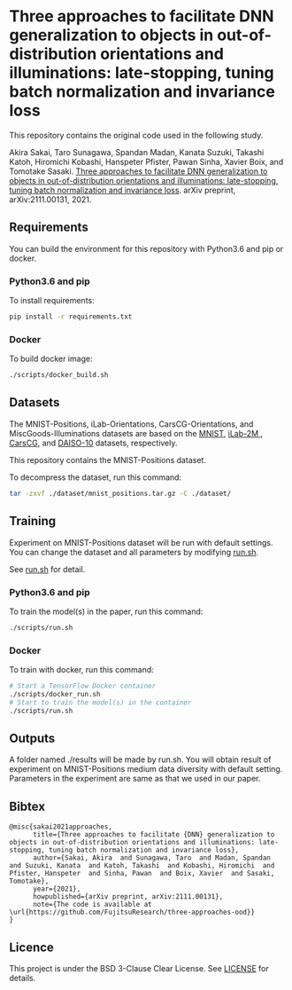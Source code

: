 #  Three approaches to facilitate DNN generalization to objects in out-of-distribution orientations and illuminations: late-stopping, tuning batch normalization and invariance loss

This repository contains the original code used in the following study.  

Akira Sakai, Taro Sunagawa, Spandan Madan, Kanata Suzuki, Takashi Katoh, Hiromichi Kobashi, Hanspeter Pfister, Pawan Sinha, Xavier Boix, and Tomotake Sasaki. [Three approaches to facilitate DNN generalization to objects in out-of-distribution orientations and illuminations: late-stopping, tuning batch normalization and invariance loss](https://arxiv.org/abs/2111.00131). arXiv preprint, arXiv:2111.00131, 2021. 

## Requirements

You can build the environment for this repository with Python3.6 and pip or docker.

### Python3.6 and pip

To install requirements:

```bash
pip install -r requirements.txt
```

### Docker

To build docker image:

```bash
./scripts/docker_build.sh
```

## Datasets

The MNIST-Positions, iLab-Orientations, CarsCG-Orientations, and MiscGoods-Illuminations datasets are based on the [MNIST](http://yann.lecun.com/exdb/mnist/), [iLab-2M ](https://bmobear.github.io/projects/viva/), [CarsCG](http://dataset.jp.fujitsu.com/data/carscg/index.html), and [DAISO-10](http://dataset.jp.fujitsu.com/data/daiso10/index.html) datasets, respectively.  

This repository contains the MNIST-Positions dataset.

To decompress the dataset, run this command:

```bash
tar -zxvf ./dataset/mnist_positions.tar.gz -C ./dataset/
```

## Training

Experiment on MNIST-Positions dataset will be run with default settings.
You can change the dataset and all parameters by modifying [run.sh](scripts/run.sh).

See [run.sh](scripts/run.sh) for detail.

### Python3.6 and pip

To train the model(s) in the paper, run this command:

```bash
./scripts/run.sh
```

### Docker

To train with docker, run this command:

```bash
# Start a TensorFlow Docker container
./scripts/docker_run.sh
# Start to train the model(s) in the container
./scripts/run.sh
```

## Outputs

A folder named ./results will be made by run.sh.
You will obtain result of experiment on MNIST-Positions medium data diversity with default setting.
Parameters in the experiment are same as that we used in our paper.


## Bibtex
```
@misc{sakai2021approaches,
      title={Three approaches to facilitate {DNN} generalization to objects in out-of-distribution orientations and illuminations: late-stopping, tuning batch normalization and invariance loss}, 
      author={Sakai, Akira  and Sunagawa, Taro  and Madan, Spandan  and Suzuki, Kanata  and Katoh, Takashi  and Kobashi, Hiromichi  and Pfister, Hanspeter  and Sinha, Pawan  and Boix, Xavier  and Sasaki, Tomotake},
      year={2021},
      howpublished={arXiv preprint, arXiv:2111.00131}, 
      note={The code is available at \url{https://github.com/FujitsuResearch/three-approaches-ood}}
}
```

## Licence
This project is under the BSD 3-Clause Clear License. See [LICENSE](LICENSE) for details.

